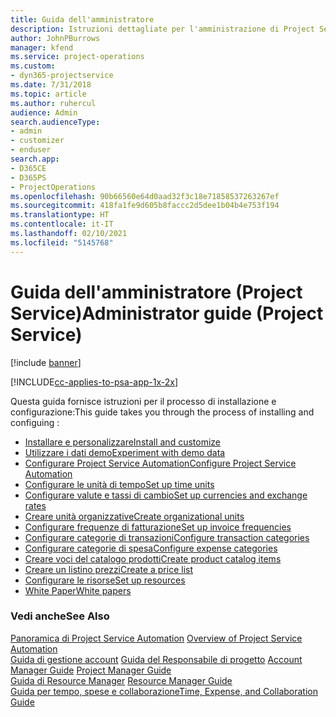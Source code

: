 ```yaml
---
title: Guida dell'amministratore
description: Istruzioni dettagliate per l'amministrazione di Project Service
author: JohnPBurrows
manager: kfend
ms.service: project-operations
ms.custom:
- dyn365-projectservice
ms.date: 7/31/2018
ms.topic: article
ms.author: ruhercul
audience: Admin
search.audienceType:
- admin
- customizer
- enduser
search.app:
- D365CE
- D365PS
- ProjectOperations
ms.openlocfilehash: 90b66560e64d0aad32f3c18e71858537263267ef
ms.sourcegitcommit: 418fa1fe9d605b8faccc2d5dee1b04b4e753f194
ms.translationtype: HT
ms.contentlocale: it-IT
ms.lasthandoff: 02/10/2021
ms.locfileid: "5145768"
---
```

# <a name="administrator-guide-project-service"></a><span data-ttu-id="6a98c-103">Guida dell'amministratore (Project Service)</span><span class="sxs-lookup"><span data-stu-id="6a98c-103">Administrator guide (Project Service)</span></span>

[!include [banner](../includes/psa-now-project-operations.md)]

[!INCLUDE[cc-applies-to-psa-app-1x-2x](../includes/cc-applies-to-psa-app-1x-2x.md)]

<span data-ttu-id="6a98c-104">Questa guida fornisce istruzioni per il processo di installazione e configurazione:</span><span class="sxs-lookup"><span data-stu-id="6a98c-104">This guide takes you through the process of installing and configuing :</span></span>  
  
- [<span data-ttu-id="6a98c-105">Installare e personalizzare</span><span class="sxs-lookup"><span data-stu-id="6a98c-105">Install and customize</span></span>](install-customize.md)
- [<span data-ttu-id="6a98c-106">Utilizzare i dati demo</span><span class="sxs-lookup"><span data-stu-id="6a98c-106">Experiment with demo data</span></span>](use-demo-data.md)
- [<span data-ttu-id="6a98c-107">Configurare Project Service Automation</span><span class="sxs-lookup"><span data-stu-id="6a98c-107">Configure Project Service Automation</span></span>](configure.md)
- [<span data-ttu-id="6a98c-108">Configurare le unità di tempo</span><span class="sxs-lookup"><span data-stu-id="6a98c-108">Set up time units</span></span>](set-up-time-units.md)
- [<span data-ttu-id="6a98c-109">Configurare valute e tassi di cambio</span><span class="sxs-lookup"><span data-stu-id="6a98c-109">Set up currencies and exchange rates</span></span>](set-up-currencies-exchange-rates.md)
- [<span data-ttu-id="6a98c-110">Creare unità organizzative</span><span class="sxs-lookup"><span data-stu-id="6a98c-110">Create organizational units</span></span>](create-organizational-units.md)
- [<span data-ttu-id="6a98c-111">Configurare frequenze di fatturazione</span><span class="sxs-lookup"><span data-stu-id="6a98c-111">Set up invoice frequencies</span></span>](set-up-invoice-frequencies.md)
- [<span data-ttu-id="6a98c-112">Configurare categorie di transazioni</span><span class="sxs-lookup"><span data-stu-id="6a98c-112">Configure transaction categories</span></span>](configure-transaction-categories.md)
- [<span data-ttu-id="6a98c-113">Configurare categorie di spesa</span><span class="sxs-lookup"><span data-stu-id="6a98c-113">Configure expense categories</span></span>](configure-expense-categories.md)
- [<span data-ttu-id="6a98c-114">Creare voci del catalogo prodotti</span><span class="sxs-lookup"><span data-stu-id="6a98c-114">Create product catalog items</span></span>](create-product-catalog-items.md)
- [<span data-ttu-id="6a98c-115">Creare un listino prezzi</span><span class="sxs-lookup"><span data-stu-id="6a98c-115">Create a price list</span></span>](create-price-list.md)
- [<span data-ttu-id="6a98c-116">Configurare le risorse</span><span class="sxs-lookup"><span data-stu-id="6a98c-116">Set up resources</span></span>](set-up-resources.md)
- [<span data-ttu-id="6a98c-117">White Paper</span><span class="sxs-lookup"><span data-stu-id="6a98c-117">White papers</span></span>](white-papers.md)
  
### <a name="see-also"></a><span data-ttu-id="6a98c-118">Vedi anche</span><span class="sxs-lookup"><span data-stu-id="6a98c-118">See Also</span></span>  
 <span data-ttu-id="6a98c-119">[Panoramica di Project Service Automation](../psa/overview.md)  </span><span class="sxs-lookup"><span data-stu-id="6a98c-119">[Overview of Project Service Automation](../psa/overview.md)  </span></span>  
 <span data-ttu-id="6a98c-120">[Guida di gestione account](../psa/account-manager-guide.md) [Guida del Responsabile di progetto](../psa/project-manager-guide.md) </span><span class="sxs-lookup"><span data-stu-id="6a98c-120">[Account Manager Guide](../psa/account-manager-guide.md) [Project Manager Guide](../psa/project-manager-guide.md) </span></span>  
 <span data-ttu-id="6a98c-121">[Guida di Resource Manager](../psa/resource-manager-guide.md) </span><span class="sxs-lookup"><span data-stu-id="6a98c-121">[Resource Manager Guide](../psa/resource-manager-guide.md) </span></span>  
 [<span data-ttu-id="6a98c-122">Guida per tempo, spese e collaborazione</span><span class="sxs-lookup"><span data-stu-id="6a98c-122">Time, Expense, and Collaboration Guide</span></span>](../psa/time-expense-collaboration-guide.md)
